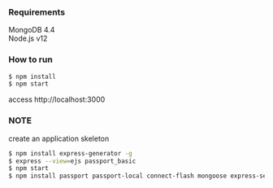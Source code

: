 ### Requirements
MongoDB 4.4  
Node.js v12  

### How to run
```bash
$ npm install
$ npm start
```

access http://localhost:3000

### NOTE
create an application skeleton
```bash
$ npm install express-generator -g
$ express --view=ejs passport_basic
$ npm start
$ npm install passport passport-local connect-flash mongoose express-session
```
